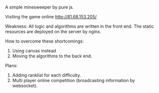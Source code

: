A simple minesweeper by pure js.

Visiting the game online 
http://81.68.153.205/


Weakness:
All logic and algorithms are written in the front end.
The static resources are deployed on the server by nginx.

How to overcome these shortcomings:
1. Using canvas instead 
2. Moving the algorithms to the back end.

Plans:
1. Adding ranklist for each difficulty.
2. Multi player online competition (broadcasting information by websocket).
